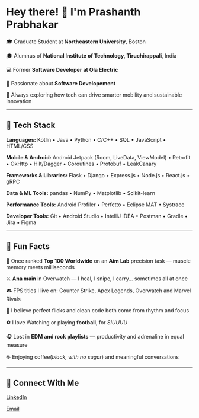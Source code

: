 # Hey there! 👋 I'm Prashanth Prabhakar



🎓 Graduate Student at **Northeastern University**, Boston  

🎓 Alumnus of **National Institute of Technology, Tiruchirappali**, India  

💻 Former **Software Developer at Ola Electric**  

🚀 Passionate about **Software Developement**  

🌱 Always exploring how tech can drive smarter mobility and sustainable innovation  

---

## 🧠 Tech Stack

**Languages:** Kotlin • Java • Python • C/C++ • SQL • JavaScript • HTML/CSS  

**Mobile & Android:** Android Jetpack (Room, LiveData, ViewModel) • Retrofit • OkHttp • Hilt/Dagger • Coroutines • Protobuf • LeakCanary  

**Frameworks & Libraries:** Flask • Django • Express.js • Node.js • React.js • gRPC  

**Data & ML Tools:** pandas • NumPy • Matplotlib • Scikit-learn  

**Performance Tools:** Android Profiler • Perfetto • Eclipse MAT • Systrace  

**Developer Tools:** Git • Android Studio • IntelliJ IDEA • Postman • Gradle • Jira • Figma


---

## 🧠 Fun Facts

🎯 Once ranked **Top 100 Worldwide** on an **Aim Lab** precision task — muscle memory meets milliseconds  

⚔️ **Ana main** in Overwatch — I heal, I snipe, I carry… sometimes all at once  

🎮 FPS titles I live on: Counter Strike, Apex Legends, Overwatch and Marvel Rivals  

🧩 I believe perfect flicks and clean code both come from rhythm and focus  

⚽ I love Watching or playing **football**, for *SIUUUU*  

🎧 Lost in **EDM and rock playlists** — productivity and adrenaline in equal measure  

☕ Enjoying coffee(*black, with no sugar*) and meaningful conversations  

---

## 🤝 Connect With Me
[LinkedIn](https://www.linkedin.com/in/prashanth-prabhakar-25a68b1a5)   

[Email](cbeprashanth@gmail.com)

